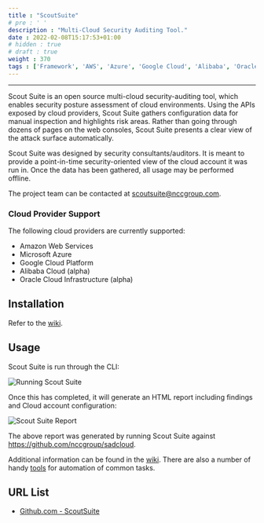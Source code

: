 ```yaml
---
title : "ScoutSuite"
# pre : ' '
description : "Multi-Cloud Security Auditing Tool."
date : 2022-02-08T15:17:53+01:00
# hidden : true
# draft : true
weight : 370
tags : ['Framework', 'AWS', 'Azure', 'Google Cloud', 'Alibaba', 'Oracle']
---
```


---

Scout Suite is an open source multi-cloud security-auditing tool, which enables security posture assessment of cloud environments. Using the APIs exposed by cloud providers, Scout Suite gathers configuration data for manual inspection and highlights risk areas. Rather than going through dozens of pages on the web consoles, Scout Suite presents a clear view of the attack surface automatically.

Scout Suite was designed by security consultants/auditors. It is meant to provide a point-in-time security-oriented view of the cloud account it was run in. Once the data has been gathered, all usage may be performed offline.

The project team can be contacted at <scoutsuite@nccgroup.com>.

### Cloud Provider Support

The following cloud providers are currently supported:

- Amazon Web Services
- Microsoft Azure
- Google Cloud Platform
- Alibaba Cloud (alpha)
- Oracle Cloud Infrastructure (alpha)

## Installation

Refer to the [wiki](https://github.com/nccgroup/ScoutSuite/wiki/Setup).

## Usage

Scout Suite is run through the CLI:

![Running Scout Suite](https://user-images.githubusercontent.com/13310971/78389085-22659d00-75b0-11ea-9f22-ea6fcaa6a1cd.gif)

Once this has completed, it will generate an HTML report including findings and Cloud account configuration:

![Scout Suite Report](https://user-images.githubusercontent.com/13310971/77861662-342bf680-71e4-11ea-8eed-ccaeb78c5f45.gif)

The above report was generated by running Scout Suite against <https://github.com/nccgroup/sadcloud>.

Additional information can be found in the [wiki](https://github.com/nccgroup/ScoutSuite/wiki).
There are also a number of handy [tools](https://github.com/nccgroup/ScoutSuite/tree/master/tools) for automation of common tasks.

## URL List

- [Github.com - ScoutSuite](https://github.com/nccgroup/ScoutSuite)
